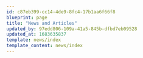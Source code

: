 ```yaml
---
id: c87eb399-cc14-4de9-8fc4-17b1aa6f66f8
blueprint: page
title: "News and Articles"
updated_by: 97edd806-109a-41a5-845b-dfbd7eb09528
updated_at: 1683635837
template: news/index
template_content: news/index
---
```

